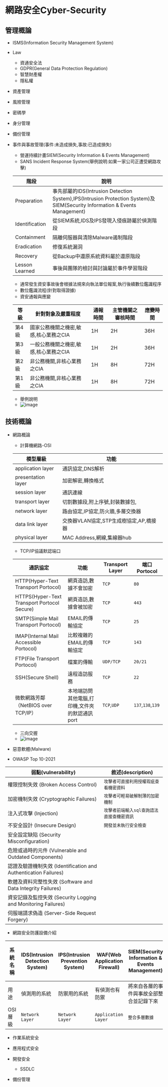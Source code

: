 # 網路安全Cyber-Security
## 管理概論
- ISMS(Information Security Management System)
- Law
  - 資通安全法
  - GDPR(General Data Protection Regulation)
  - 智慧財產權
  - 隱私權
- 資產管理
- 風險管理
- 密碼學
- 身分管理
- 備份管理
- 事件與事故管理(事件:未造成損失,事故:已造成損失)
  - 營運持續計畫SIEM(Security Information & Events Management)
  - SANS Incident Response System(舉例說明:如果一家公司正遭受網路攻擊)
  
  | 階段| 說明|
  |----|---------|
  |Preparation|事先部屬的IDS(Intrusion Detection System),IPS(Intrusion Protection System)及SIEM(Security Information & Events Management)|
  |Identification|從SIEM系統,IDS及IPS發現入侵痕跡屬於偵測階段|
  |Containment|隔離伺服器與清除Malware遏制階段|
  |Eradication|修復系統漏洞|
  |Recovery|從Backup中還原系統資料屬於還原階段|
  |Lesson Learned|事後與團隊的檢討與討論屬於事件學習階段|
  
  - 通常發生資安事故後會根據法規來向執法單位報案,執行後續數位鑑識程序
  - 數位鑑識流程(針對取得證據) 
  - 資安通報與應變
  
  |等級|針對對象及嚴重程度|通報時間|主管機關之審核時間|應變時間|
  |----|----|------|-----|-----|
  |第4級|國家公務機關之機密,敏感,核心業務之CIA| 1H|2H|36H|
  |第3級|一般公務機關之機密,敏感,核心業務之CIA|  1H|2H|36H|
  |第2級|非公務機關,非核心業務之CIA|  1H|8H|72H|
  |第1級|非公務機關,非核心業務之CIA| 1H|8H|72H|
  - 舉例說明
  - ![image](https://github.com/user-attachments/assets/9efb31a7-abf9-4d3c-8859-84846c164a9e)

  

  
## 技術概論
- 網路概論
  - 計算機網路-OSI

  |模型層級|功能|
  |---------|-----|
  |application layer|通訊協定,DNS解析|
  |presentation layer|加密解密,轉換格式|
  |session layer|通訊連線|
  |transport layer|切割數據段,附上序號,封裝數據包,|
  |network layer|路由協定,IP協定,防火牆,多層交換器|
  |data link layer|交換器VLAN協定,STP生成樹協定,AP,橋接器|
  |physical layer|MAC Address,網線,集線器hub|

  - TCP/IP協議默認端口

  |通訊協定|功能| Transport Layer|端口Portocol|
  |---------|---------|---------|---------|
  |HTTP(Hyper-Text Transport Portocol)|網頁造訪,數據不會加密|`TCP`|`80`|
  |HTTPS(Hyper-Text Transport Portocol Secure)|網頁造訪,數據會被加密|`TCP`|`443`|
  |SMTP(Simple Mail Transport Portocol)|EMAIL的傳輸協定|`TCP`|`25`|
  |IMAP(Internal Mail Accessible Portocol)|比較複雜的EMAIL的傳輸協定|`TCP`|`143`|
  |FTP(File Transport Portocol)|檔案的傳輸|`UDP/TCP`|`20/21`|
  |SSH(Secure Shell)|遠程造訪服務|`TCP`|`22`|
  |微軟網路芳鄰（NetBIOS over TCP/IP）|本地端訪問其他電腦,打印機,文件夾的默認通訊port|`TCP`,`UDP`|`137`,`138`,`139`|

  - 三向交握 
  - ![image](https://github.com/user-attachments/assets/0fa8cb0e-201e-482d-83d0-cc751eb21621)

- 惡意軟體(Malware)

- OWASP Top 10-2021

| 弱點(vulnerability) | 敘述(description) |
|----------|---| 
|權限控制失效 (Broken Access Control)|`攻擊者可直接利用授權瑕疵查看機密資料`|
|加密機制失效 (Cryptographic Failures)|`攻擊者可輕易破解制薄的加密機制`|
|注入式攻擊 (Injection)|`攻擊者前端輸入sql查詢語法直接查機密資訊`|
|不安全設計 (Insecure Design)|`開發並未執行安全檢查`|
|安全設定缺陷 (Security Misconfiguration)||
|危險或過時的元件 (Vulnerable and Outdated Components)||
|認證及驗證機制失效 (Identification and Authentication Failures)||
|軟體及資料完整性失效 (Software and Data Integrity Failures)||
|資安記錄及監控失效 (Security Logging and Monitoring Failures)||
|伺服端請求偽造 (Server-Side Request Forgery)||

- 網路安全防護設備介紹

|  系統名稱  |IDS(Intrusion Detection System) | IPS(Intrusion Prevention System)   | WAF(Web Application Firewall)  | SIEM(Security Information & Events Management) |應用代理防火牆 | 狀態防火牆 |
|-----------|----|---|---|----|----|----|
|用途|偵測用的系統|防禦用的系統|有偵測也有防禦|將來自各層的事件與事故全部整合並記錄下來| ||
|OSI層級|`Network Layer`|`Network Layer`|`Application Layer`|`整合多層數據`| `Network layer`|``|


- 作業系統安全

- 應用程式安全

- 開發安全
  - SSDLC

- 備份管理
